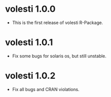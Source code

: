 # volesti 1.0.0

* This is the first release of volesti R-Package.

# volesti 1.0.1

* Fix some bugs for solaris os, but still unstable.

# volesti 1.0.2

* Fix all bugs and CRAN violations.


